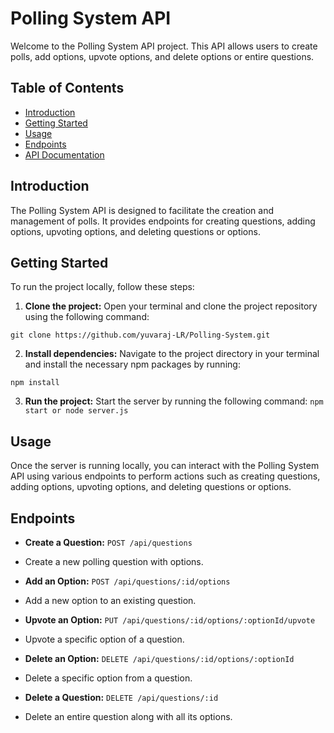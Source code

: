 # Polling System API

Welcome to the Polling System API project. This API allows users to create polls, add options, upvote options, and delete options or entire questions.

## Table of Contents

- [Introduction](#introduction)
- [Getting Started](#getting-started)
- [Usage](#usage)
- [Endpoints](#endpoints)
- [API Documentation](#api-documentation)

## Introduction

The Polling System API is designed to facilitate the creation and management of polls. It provides endpoints for creating questions, adding options, upvoting options, and deleting questions or options.

## Getting Started

To run the project locally, follow these steps:

1. **Clone the project:** Open your terminal and clone the project repository using the following command:

``` git clone https://github.com/yuvaraj-LR/Polling-System.git ```


2. **Install dependencies:** Navigate to the project directory in your terminal and install the necessary npm packages by running:

``` npm install ```


3. **Run the project:** Start the server by running the following command:
``` npm start or node server.js ```

## Usage

Once the server is running locally, you can interact with the Polling System API using various endpoints to perform actions such as creating questions, adding options, upvoting options, and deleting questions or options.

## Endpoints

- **Create a Question:** `POST /api/questions`
- Create a new polling question with options.

- **Add an Option:** `POST /api/questions/:id/options`
- Add a new option to an existing question.

- **Upvote an Option:** `PUT /api/questions/:id/options/:optionId/upvote`
- Upvote a specific option of a question.

- **Delete an Option:** `DELETE /api/questions/:id/options/:optionId`
- Delete a specific option from a question.

- **Delete a Question:** `DELETE /api/questions/:id`
- Delete an entire question along with all its options.

